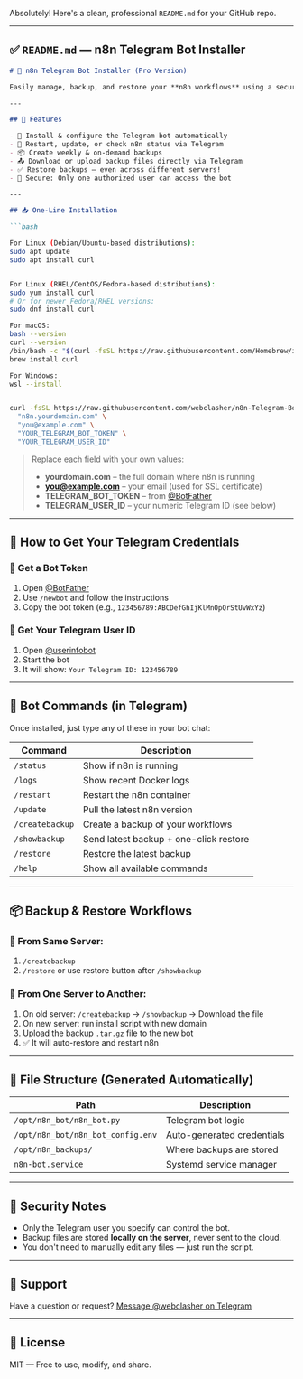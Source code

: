 Absolutely! Here's a clean, professional `README.md` for your GitHub repo.

---

## ✅ `README.md` — n8n Telegram Bot Installer

````markdown
# 🤖 n8n Telegram Bot Installer (Pro Version)

Easily manage, backup, and restore your **n8n workflows** using a secure **Telegram bot**. This installer is designed for **non-coders** and works even on low-resource VPS like **Google Cloud free-tier**, **Hetzner**, or **DigitalOcean**.

---

## 🚀 Features

- 🔧 Install & configure the Telegram bot automatically
- 🔁 Restart, update, or check n8n status via Telegram
- 📦 Create weekly & on-demand backups
- 📤 Download or upload backup files directly via Telegram
- ✅ Restore backups — even across different servers!
- 🔐 Secure: Only one authorized user can access the bot

---

## 📥 One-Line Installation

```bash

For Linux (Debian/Ubuntu-based distributions):
sudo apt update
sudo apt install curl


For Linux (RHEL/CentOS/Fedora-based distributions):
sudo yum install curl
# Or for newer Fedora/RHEL versions:
sudo dnf install curl

For macOS:
bash --version
curl --version
/bin/bash -c "$(curl -fsSL https://raw.githubusercontent.com/Homebrew/install/HEAD/install.sh)"
brew install curl

For Windows:
wsl --install


curl -fsSL https://raw.githubusercontent.com/webclasher/n8n-Telegram-Bot-Installer-Final-Version-Pro/refs/heads/main/install.sh | sudo bash -s \
  "n8n.yourdomain.com" \
  "you@example.com" \
  "YOUR_TELEGRAM_BOT_TOKEN" \
  "YOUR_TELEGRAM_USER_ID"
````

> Replace each field with your own values:
>
> * **yourdomain.com** – the full domain where n8n is running
> * **[you@example.com](mailto:you@example.com)** – your email (used for SSL certificate)
> * **TELEGRAM\_BOT\_TOKEN** – from [@BotFather](https://t.me/BotFather)
> * **TELEGRAM\_USER\_ID** – your numeric Telegram ID (see below)

---

## 🧠 How to Get Your Telegram Credentials

### 🔹 Get a Bot Token

1. Open [@BotFather](https://t.me/BotFather)
2. Use `/newbot` and follow the instructions
3. Copy the bot token (e.g., `123456789:ABCDefGhIjKlMnOpQrStUvWxYz`)

### 🔹 Get Your Telegram User ID

1. Open [@userinfobot](https://t.me/userinfobot)
2. Start the bot
3. It will show:
   `Your Telegram ID: 123456789`

---

## 🤖 Bot Commands (in Telegram)

Once installed, just type any of these in your bot chat:

| Command         | Description                            |
| --------------- | -------------------------------------- |
| `/status`       | Show if n8n is running                 |
| `/logs`         | Show recent Docker logs                |
| `/restart`      | Restart the n8n container              |
| `/update`       | Pull the latest n8n version            |
| `/createbackup` | Create a backup of your workflows      |
| `/showbackup`   | Send latest backup + one-click restore |
| `/restore`      | Restore the latest backup              |
| `/help`         | Show all available commands            |

---

## 📦 Backup & Restore Workflows

### 🔹 From Same Server:

1. `/createbackup`
2. `/restore` or use restore button after `/showbackup`

### 🔹 From One Server to Another:

1. On old server: `/createbackup` → `/showbackup` → Download the file
2. On new server: run install script with new domain
3. Upload the backup `.tar.gz` file to the new bot
4. ✅ It will auto-restore and restart n8n

---

## 📂 File Structure (Generated Automatically)

| Path                              | Description                |
| --------------------------------- | -------------------------- |
| `/opt/n8n_bot/n8n_bot.py`         | Telegram bot logic         |
| `/opt/n8n_bot/n8n_bot_config.env` | Auto-generated credentials |
| `/opt/n8n_backups/`               | Where backups are stored   |
| `n8n-bot.service`                 | Systemd service manager    |

---

## 🛑 Security Notes

* Only the Telegram user you specify can control the bot.
* Backup files are stored **locally on the server**, never sent to the cloud.
* You don't need to manually edit any files — just run the script.

---

## 💬 Support

Have a question or request?
[Message @webclasher on Telegram](https://t.me/webclasher)

---

## 📜 License

MIT — Free to use, modify, and share.

```
